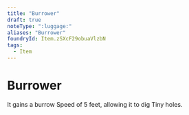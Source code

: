 ```yaml
---
title: "Burrower"
draft: true
noteType: ":luggage:"
aliases: "Burrower"
foundryId: Item.zSXcF29obuaVlzbN
tags:
  - Item
---
```


# Burrower

It gains a burrow Speed of 5 feet, allowing it to dig Tiny holes.
